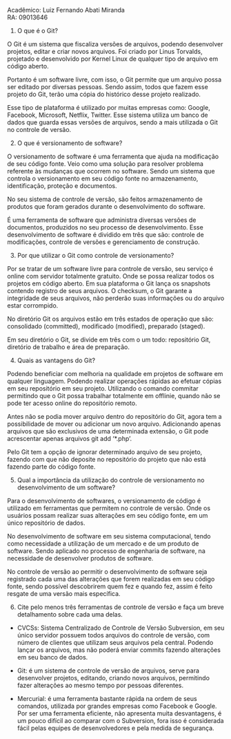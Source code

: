 Acadêmico: Luiz Fernando Abati Miranda       
RA: 09013646

1. O que é o Git?

O Git é um sistema que fiscaliza versões de arquivos, podendo desenvolver projetos, editar e criar novos arquivos. Foi criado por Linus Torvalds, projetado e desenvolvido por Kernel Linux de qualquer tipo de arquivo em código aberto. 

Portanto é um software livre, com isso, o Git permite que um arquivo possa ser editado por diversas pessoas. Sendo assim, todos que fazem esse projeto do Git, terão uma cópia do histórico desse projeto realizado. 

Esse tipo de plataforma é utilizado por muitas empresas como: Google, Facebook, Microsoft, Netflix, Twitter. Esse sistema utiliza um banco de dados que guarda essas versões de arquivos, sendo a mais utilizada o Git no controle de versão.
	
2. O que é versionamento de software?

O versionamento de software é uma ferramenta que ajuda na modificação de seu código fonte. Veio como uma solução para resolver problema referente às mudanças que ocorrem no software. Sendo um sistema que controla o versionamento em seu código fonte no armazenamento, identificação, proteção e documentos.

No seu sistema de controle de versão, são feitos armazenamento de produtos que foram gerados durante o desenvolvimento do software.
 
É uma ferramenta de software que administra diversas versões de documentos, produzidos no seu processo de desenvolvimento. Esse desenvolvimento de software é dividido em três que são: controle de modificações, controle de versões e gerenciamento de construção.

3. Por que utilizar o Git como controle de versionamento?

Por se tratar de um software livre para controle de versão, seu serviço é online com servidor totalmente gratuito. Onde se possa realizar todos os projetos em código aberto. Em sua plataforma o Git lança os snapshots contendo registro de seus arquivos. O checksum, o Git garante a integridade de seus arquivos, não perderão suas informações ou do arquivo estar corrompido. 

No diretório Git os arquivos estão em três estados de operação que são: consolidado (committed), modificado (modified), preparado (staged).

Em seu diretório o Git, se divide em três com o um todo: repositório Git, diretório de trabalho e área de preparação.

4. Quais as vantagens do Git?

Podendo beneficiar com melhoria na qualidade em projetos de software em qualquer linguagem. Podendo realizar operações rápidas ao efetuar cópias em seu repositório em seu projeto. Utilizando o comando commitar permitindo que o Git possa trabalhar totalmente em offlinie, quando não se pode ter acesso online do repositório remoto. 

Antes não se podia mover arquivo dentro do repositório do Git, agora tem a possibilidade de mover ou adicionar um novo arquivo. Adicionando apenas arquivos que são exclusivos de uma determinada extensão, o Git pode acrescentar apenas arquivos git add ‘*.php’.

Pelo Git tem a opção de ignorar determinado arquivo de seu projeto, fazendo com que não deposite no repositório do projeto que não está fazendo parte do código fonte.

5. Qual a importância da utilização do controle de versionamento no desenvolvimento de um software?

Para o desenvolvimento de softwares, o versionamento de código é utilizado em ferramentas que permitem no controle de versão. Onde os usuários possam realizar suas alterações em seu código fonte, em um único repositório de dados. 

No desenvolvimento de software em seu sistema computacional, tendo como necessidade a utilização de um mercado e de um produto de software. Sendo aplicado no processo de engenharia de software, na necessidade de desenvolver produtos de software.

No controle de versão ao permitir o desenvolvimento de software seja registrado cada uma das alterações que forem realizadas em seu código fonte, sendo possível descobrirem quem fez e quando fez, assim é feito resgate de uma versão mais específica.

6. Cite pelo menos três ferramentas de controle de versão e faça um breve detalhamento sobre cada uma delas.

- CVCSs: Sistema Centralizado de Controle de Versão Subversion, em seu único servidor  possuem todos arquivos do controle de versão, com número de clientes que utilizam seus arquivos pela central. Podendo lançar os arquivos, mas não poderá enviar commits fazendo alterações em seu banco de dados.

- Git: é um sistema de controle de versão de arquivos, serve para desenvolver projetos, editando, criando novos arquivos, permitindo fazer alterações ao mesmo tempo por pessoas diferentes.

- Mercurial: é uma ferramenta bastante rápida na ordem de seus comandos, utilizada por grandes empresas como Facebook e Google. Por ser uma ferramenta eficiente, não apresenta muita desvantagens, é um pouco difícil ao comparar com o  Subversion, fora isso é considerada fácil pelas equipes de desenvolvedores e pela medida de segurança.
